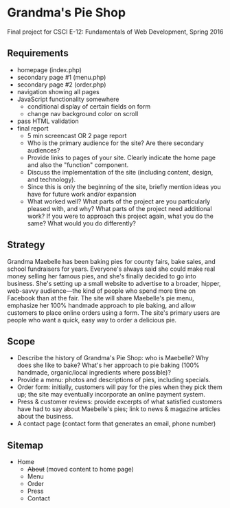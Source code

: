 # Grandma's Pie Shop

Final project for CSCI E-12: Fundamentals of Web Development, Spring 2016

## Requirements

- homepage (index.php)
- secondary page #1 (menu.php)
- secondary page #2 (order.php)
- navigation showing all pages
- JavaScript functionality somewhere
	- conditional display of certain fields on form
	- change nav background color on scroll
- pass HTML validation
- final report
	- 5 min screencast OR 2 page report
	- Who is the primary audience for the site? Are there secondary audiences?
	- Provide links to pages of your site. Clearly indicate the home page and also the "function" component.
	- Discuss the implementation of the site (including content, design, and technology).
	- Since this is only the beginning of the site, briefly mention ideas you have for future work and/or expansion
	- What worked well? What parts of the project are you particularly pleased with, and why? What parts of the project need additional work? If you were to approach this project again, what you do the same? What would you do differently?

## Strategy
Grandma Maebelle has been baking pies for county fairs, bake sales, and school fundraisers for years. Everyone's always said she could make real money selling her famous pies, and she's finally decided to go into business. She's setting up a small website to advertise to a broader, hipper, web-savvy audience—the kind of people who spend more time on Facebook than at the fair. The site will share Maebelle's pie menu, emphasize her 100% handmade approach to pie baking, and allow customers to place online orders using a form. The site's primary users are people who want a quick, easy way to order a delicious pie.

## Scope
- Describe the history of Grandma's Pie Shop: who is Maebelle? Why does she like to bake? What's her approach to pie baking (100% handmade, organic/local ingredients where possible)?
- Provide a menu: photos and descriptions of pies, including specials.
- Order form: initially, customers will pay for the pies when they pick them up; the site may eventually incorporate an online payment system.
- Press & customer reviews: provide excerpts of what satisfied customers have had to say about Maebelle's pies; link to news & magazine articles about the business.
- A contact page (contact form that generates an email, phone number)

## Sitemap
- Home
	- ~~About~~ (moved content to home page)
	- Menu 
	- Order 
	- Press
	- Contact

